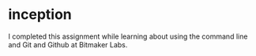 inception
=========

I completed this assignment while learning about using the command line and Git and Github at Bitmaker Labs.
